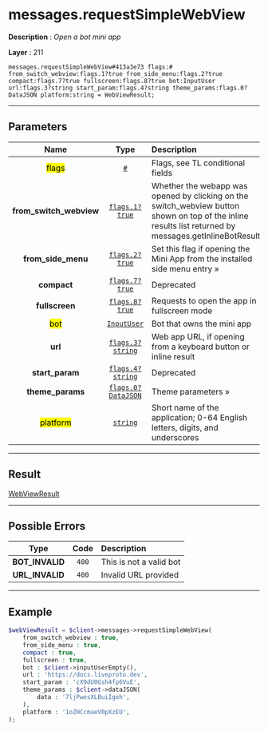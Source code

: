 # messages.requestSimpleWebView

**Description** : *Open a bot mini app*

**Layer** : 211

```tl
messages.requestSimpleWebView#413a3e73 flags:# from_switch_webview:flags.1?true from_side_menu:flags.2?true compact:flags.7?true fullscreen:flags.8?true bot:InputUser url:flags.3?string start_param:flags.4?string theme_params:flags.0?DataJSON platform:string = WebViewResult;
```

---

## Parameters

| Name | Type | Description |
| :---: | :---: | :--- |
| <mark>flags</mark> | [`#`](type/#) | Flags, see TL conditional fields |
| **from_switch_webview** | [`flags.1?true`](type/true) | Whether the webapp was opened by clicking on the switch_webview button shown on top of the inline results list returned by messages.getInlineBotResults |
| **from_side_menu** | [`flags.2?true`](type/true) | Set this flag if opening the Mini App from the installed side menu entry » |
| **compact** | [`flags.7?true`](type/true) | Deprecated |
| **fullscreen** | [`flags.8?true`](type/true) | Requests to open the app in fullscreen mode |
| <mark>bot</mark> | [`InputUser`](type/InputUser) | Bot that owns the mini app |
| **url** | [`flags.3?string`](type/string) | Web app URL, if opening from a keyboard button or inline result |
| **start_param** | [`flags.4?string`](type/string) | Deprecated |
| **theme_params** | [`flags.0?DataJSON`](type/DataJSON) | Theme parameters » |
| <mark>platform</mark> | [`string`](type/string) | Short name of the application; 0-64 English letters, digits, and underscores |

---

## Result

[WebViewResult](type/WebViewResult)

---

## Possible Errors

| Type | Code | Description |
| :---: | :---: | :--- |
| **BOT_INVALID** | `400` | This is not a valid bot |
| **URL_INVALID** | `400` | Invalid URL provided |

---

## Example

```php
$webViewResult = $client->messages->requestSimpleWebView(
	from_switch_webview : true,
	from_side_menu : true,
	compact : true,
	fullscreen : true,
	bot : $client->inputUserEmpty(),
	url : 'https://docs.liveproto.dev',
	start_param : 'cX9dU0Gsh4fp6VuE',
	theme_params : $client->dataJSON(
		data : '7ljPwesXLBuiIgoh',
	),
	platform : '1oZHCcmaeV0pXzEU',
);
```